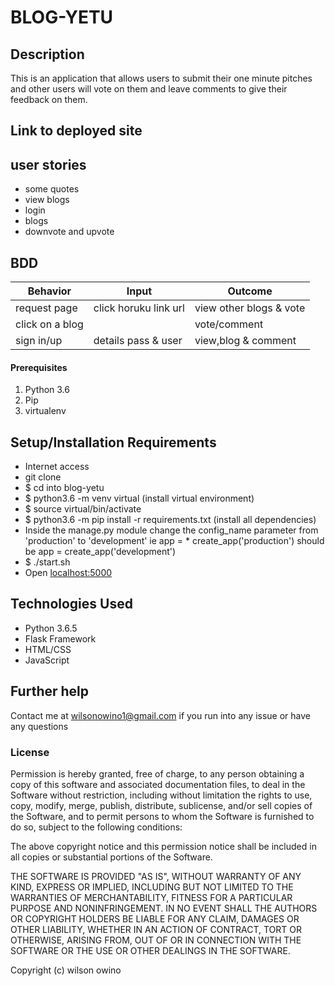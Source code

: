 # BLOG-YETU

## Description
This is  an application that allows users to submit their one minute pitches and other users will vote on them and leave comments to give their feedback on them.

## Link to deployed site
 

## user stories
* some quotes
* view blogs
* login
* blogs
* downvote and upvote

## BDD
| Behavior           | Input                 | Outcome                            |
| -------------------|-----------------------| -----------------------------------|
| request page       | click horuku link url | view other blogs  & vote          |
| click on a blog   |                       | vote/comment                       |
| sign in/up         | details pass & user   | view,blog & comment              




#### Prerequisites
1. Python 3.6
2. Pip
3. virtualenv

## Setup/Installation Requirements
* Internet access
* git clone
* $ cd into blog-yetu
* $ python3.6 -m venv virtual (install virtual environment)
* $ source virtual/bin/activate
* $ python3.6 -m pip install -r requirements.txt (install all dependencies)
* Inside the manage.py module change the config_name parameter from 'production' to 'development' ie app = * create_app('production') should be app = create_app('development')
* $ ./start.sh
* Open [localhost:5000](http://127.0.0.1:5000/)

## Technologies Used
* Python 3.6.5
* Flask Framework
* HTML/CSS
* JavaScript

## Further help
Contact me at wilsonowino1@gmail.com if you run into any issue or have any questions

### License
Permission is hereby granted, free of charge, to any person obtaining a copy
of this software and associated documentation files, to deal
in the Software without restriction, including without limitation the rights
to use, copy, modify, merge, publish, distribute, sublicense, and/or sell
copies of the Software, and to permit persons to whom the Software is
furnished to do so, subject to the following conditions:

The above copyright notice and this permission notice shall be included in all
copies or substantial portions of the Software.

THE SOFTWARE IS PROVIDED "AS IS", WITHOUT WARRANTY OF ANY KIND, EXPRESS OR
IMPLIED, INCLUDING BUT NOT LIMITED TO THE WARRANTIES OF MERCHANTABILITY,
FITNESS FOR A PARTICULAR PURPOSE AND NONINFRINGEMENT. IN NO EVENT SHALL THE
AUTHORS OR COPYRIGHT HOLDERS BE LIABLE FOR ANY CLAIM, DAMAGES OR OTHER
LIABILITY, WHETHER IN AN ACTION OF CONTRACT, TORT OR OTHERWISE, ARISING FROM,
OUT OF OR IN CONNECTION WITH THE SOFTWARE OR THE USE OR OTHER DEALINGS IN THE
SOFTWARE.

Copyright (c) wilson owino




